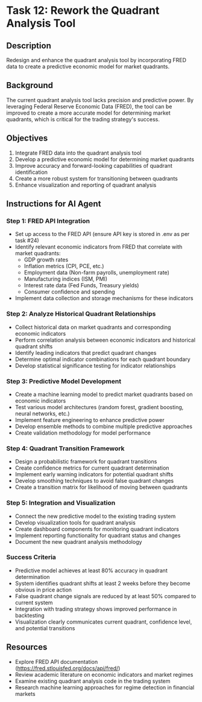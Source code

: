 # Task 12: Rework the Quadrant Analysis Tool

## Description
Redesign and enhance the quadrant analysis tool by incorporating FRED data to create a predictive economic model for market quadrants.

## Background
The current quadrant analysis tool lacks precision and predictive power. By leveraging Federal Reserve Economic Data (FRED), the tool can be improved to create a more accurate model for determining market quadrants, which is critical for the trading strategy's success.

## Objectives
1. Integrate FRED data into the quadrant analysis tool
2. Develop a predictive economic model for determining market quadrants
3. Improve accuracy and forward-looking capabilities of quadrant identification
4. Create a more robust system for transitioning between quadrants
5. Enhance visualization and reporting of quadrant analysis

## Instructions for AI Agent

### Step 1: FRED API Integration
- Set up access to the FRED API (ensure API key is stored in .env as per task #24)
- Identify relevant economic indicators from FRED that correlate with market quadrants:
  - GDP growth rates
  - Inflation metrics (CPI, PCE, etc.)
  - Employment data (Non-farm payrolls, unemployment rate)
  - Manufacturing indices (ISM, PMI)
  - Interest rate data (Fed Funds, Treasury yields)
  - Consumer confidence and spending
- Implement data collection and storage mechanisms for these indicators

### Step 2: Analyze Historical Quadrant Relationships
- Collect historical data on market quadrants and corresponding economic indicators
- Perform correlation analysis between economic indicators and historical quadrant shifts
- Identify leading indicators that predict quadrant changes
- Determine optimal indicator combinations for each quadrant boundary
- Develop statistical significance testing for indicator relationships

### Step 3: Predictive Model Development
- Create a machine learning model to predict market quadrants based on economic indicators
- Test various model architectures (random forest, gradient boosting, neural networks, etc.)
- Implement feature engineering to enhance predictive power
- Develop ensemble methods to combine multiple predictive approaches
- Create validation methodology for model performance

### Step 4: Quadrant Transition Framework
- Design a probabilistic framework for quadrant transitions
- Create confidence metrics for current quadrant determination
- Implement early warning indicators for potential quadrant shifts
- Develop smoothing techniques to avoid false quadrant changes
- Create a transition matrix for likelihood of moving between quadrants

### Step 5: Integration and Visualization
- Connect the new predictive model to the existing trading system
- Develop visualization tools for quadrant analysis
- Create dashboard components for monitoring quadrant indicators
- Implement reporting functionality for quadrant status and changes
- Document the new quadrant analysis methodology

### Success Criteria
- Predictive model achieves at least 80% accuracy in quadrant determination
- System identifies quadrant shifts at least 2 weeks before they become obvious in price action
- False quadrant change signals are reduced by at least 50% compared to current system
- Integration with trading strategy shows improved performance in backtesting
- Visualization clearly communicates current quadrant, confidence level, and potential transitions

## Resources
- Explore FRED API documentation (https://fred.stlouisfed.org/docs/api/fred/)
- Review academic literature on economic indicators and market regimes
- Examine existing quadrant analysis code in the trading system
- Research machine learning approaches for regime detection in financial markets 